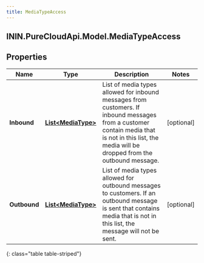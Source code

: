```yaml
---
title: MediaTypeAccess
---
```

## ININ.PureCloudApi.Model.MediaTypeAccess

## Properties

|Name | Type | Description | Notes|
|------------ | ------------- | ------------- | -------------|
| **Inbound** | [**List&lt;MediaType&gt;**](MediaType.html) | List of media types allowed for inbound messages from customers. If inbound messages from a customer contain media that is not in this list, the media will be dropped from the outbound message. | [optional] |
| **Outbound** | [**List&lt;MediaType&gt;**](MediaType.html) | List of media types allowed for outbound messages to customers. If an outbound message is sent that contains media that is not in this list, the message will not be sent. | [optional] |
{: class="table table-striped"}


